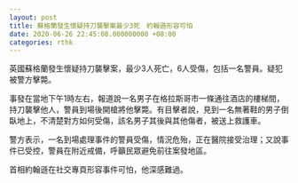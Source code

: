 ```yaml
---
layout: post
title: 蘇格蘭發生懷疑持刀襲擊案最少3死　約翰遜形容可怕
date: 2020-06-26 22:45:08.000000000 +08:00
categories: rthk
---
```


英國蘇格蘭發生懷疑持刀襲擊案，最少3人死亡，6人受傷，包括一名警員。疑犯被警方擊斃。

事發在當地下午1時左右，報道說一名男子在格拉斯哥市一條通往酒店的樓梯間，持刀襲擊他人，警員到場後開槍將他擊斃。有目擊者說，見到一名無著鞋的男子倒臥地上，不清楚對方如何受傷，該名男子其後與其他傷者，被送上救護車。

警方表示，一名到場處理事件的警員受傷，情況危殆，正在醫院接受治理；又說事件已受控，警員在附近戒備，呼籲民眾避免前往案發地區。

首相約翰遜在社交專頁形容事件可怕，他深感難過。
